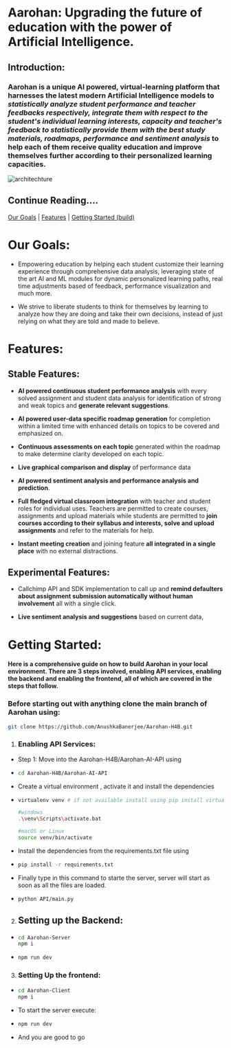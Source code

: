 # Aarohan: Upgrading the future of education with the power of Artificial Intelligence.

## Introduction:

### Aarohan is a unique AI powered, virtual-learning platform that harnesses the latest modern Artificial Intelligence models to *statistically analyze student performance and teacher feedbacks respectively, integrate them with respect to the student's individual learning interests, capacity and teacher's feedback to statistically provide them with the best study materials, roadmaps, performance and sentiment analysis* to help each of them receive quality education and improve themselves further according to their personalized learning capacities.

![architechture](https://github.com/AnushkaBanerjee/Aarohan-H4B/assets/142105763/fd8d2c61-5f03-4e99-9379-6b63aac288ec)

## Continue Reading....

[Our Goals](#our-goals) | [Features]() | [Getting Started (build) ]()

# Our Goals:

- Empowering education by helping each student customize their learning experience through comprehensive data analysis, leveraging state of the art AI and ML modules for dynamic personalized learning paths, real time adjustments based of feedback, performance visualization and much more.
  
- We strive to liberate students to think for themselves by learning to analyze how they are doing and take their own decisions, instead of just relying on what they are told and made to believe.
  

# Features:

## Stable Features:

- **AI powered continuous student performance analysis** with every solved assignment and student data analysis for identification of strong and weak topics and **generate relevant suggestions**.
  
- **AI powered user-data specific roadmap generation** for completion within a limited time with enhanced details on topics to be covered and emphasized on.
  
- **Continuous assessments on each topic** generated within the roadmap to make determine clarity developed on each topic.
  
- **Live graphical comparison and display** of performance data
  
- **AI powered sentiment analysis and performance analysis and prediction**.
  
- **Full fledged virtual classroom integration** with teacher and student roles for individual uses. Teachers are permitted to create courses, assignments and upload materials while students are permitted to **join courses according to their syllabus and interests, solve and upload assignments** and refer to the materials for help.
  
- **Instant meeting creation** and joining feature **all integrated in a single place** with no external distractions.
  

## Experimental Features:

- Callchimp API and SDK implementation to call up and **remind defaulters about assignment submission automatically without human involvement** all with a single click.
  
- **Live sentiment analysis and suggestions** based on current data,
  

# Getting Started:

#### Here is a comprehensive guide on how to build Aarohan in your local environment. There are 3 steps involved, enabling API services, enabling the backend and enabling the frontend, all of which are covered in the steps that follow.

### Before starting out with anything clone the main branch of Aarohan using:

```bash
git clone https://github.com/AnushkaBanerjee/Aarohan-H4B.git
```

1. ### Enabling API Services:
  
  - Step 1: Move into the Aarohan-H4B/Aarohan-AI-API using
    
  - ```bash
    cd Aarohan-H4B/Aarohan-AI-API
    ```
    
  - Create a virtual environment , activate it and install the dependencies
    
  - ```bash
    virtualenv venv # if not available install using pip install virtualenv
    
    #windows
    .\venv\Scripts\activate.bat
    
    #macOS or Linux
    source venv/bin/activate
    ```
    
  - Install the dependencies from the requirements.txt file using
    
  - ```bash
    pip install -r requirements.txt
    ```
    
  - Finally type in this command to starte the server, server will start as soon as all the files are loaded.
    
  - ```bash
    python API/main.py
    ```
    
2. ## Setting up the Backend:
  - ```bash
    cd Aarohan-Server
    npm i
    ```
  - ```bash
    npm run dev
    ``` 
  
3. ### Setting Up the frontend:
  
  - ```bash
    cd Aarohan-Client
    npm i
    ```
    
  - To start the server execute:
    
  - ```bash
    npm run dev
    ```
  - And you are good to go

